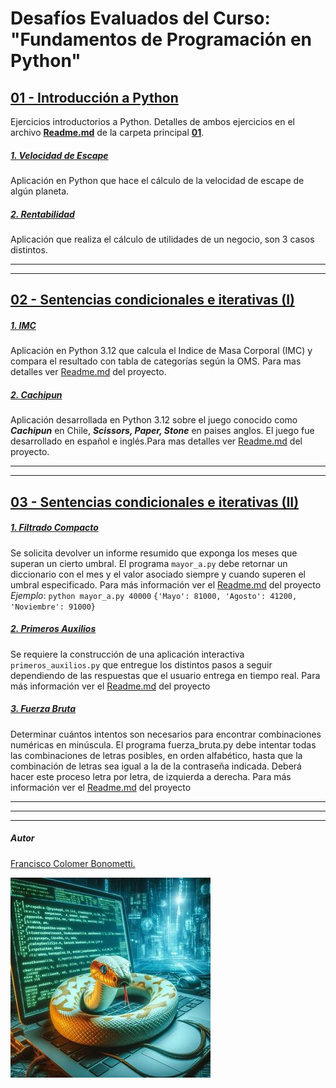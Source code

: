 # Desafíos Evaluados del Curso: "Fundamentos de Programación en Python"



## [01 - Introducción a Python](https://github.com/Cy5k0/Ejercicios_Evaluados_Python/tree/main/01)
Ejercicios introductorios a Python. Detalles de ambos ejercicios en el archivo **[Readme.md](https://github.com/Cy5k0/Ejercicios_Evaluados_Python/blob/main/01/README.md)** de la carpeta principal **[01](https://github.com/Cy5k0/Ejercicios_Evaluados_Python/tree/main/01)**.

##### [1. Velocidad de Escape](https://github.com/Cy5k0/Ejercicios_Evaluados_Python/blob/main/01/velocidad_de_escape/escape.py)
Aplicación en Python que hace el cálculo de la velocidad de escape de algún planeta.

##### [2. Rentabilidad](https://github.com/Cy5k0/Ejercicios_Evaluados_Python/tree/main/01/rentabilidad)
Aplicación que realiza el cálculo de utilidades de un negocio, son 3 casos distintos.


-----------------------------------------------------------
-----------------------------------------------------------

## [02 - Sentencias condicionales e iterativas (I)](https://github.com/Cy5k0/Ejercicios_Evaluados_Python/tree/main/02)
##### [1. IMC](https://github.com/Cy5k0/Ejercicios_Evaluados_Python/blob/main/02/imc.py)

Aplicación en Python 3.12 que calcula el Indice de Masa Corporal (IMC) y compara el resultado con tabla de categorías según la OMS. Para mas detalles ver [Readme.md](https://github.com/Cy5k0/Ejercicios_Evaluados_Python/blob/main/02/Readme.md) del proyecto.



##### [2. Cachipun](https://github.com/Cy5k0/Ejercicios_Evaluados_Python/blob/main/02/cachipun.py)

Aplicación desarrollada en Python 3.12 sobre el juego conocido como ***Cachipun*** en Chile, ***Scissors, Paper, Stone*** en paises anglos. El juego fue desarrollado en español e inglés.Para mas detalles ver [Readme.md](https://github.com/Cy5k0/Ejercicios_Evaluados_Python/blob/main/02/Readme.md) del proyecto.


----------------------------------------------------------
----------------------------------------------------------

## [03 - Sentencias condicionales e iterativas (II)](https://github.com/Cy5k0/Ejercicios_Evaluados_Python/tree/main/03)

##### [1. Filtrado Compacto](https://github.com/Cy5k0/Ejercicios_Evaluados_Python/blob/main/03/mayor_a.py)

Se solicita devolver un informe resumido que exponga los meses que superan un cierto umbral. El programa `mayor_a.py` debe retornar un diccionario con el mes y el valor asociado siempre y cuando superen el umbral especificado.
Para más información ver el [Readme.md]((https://github.com/Cy5k0/Ejercicios_Evaluados_Python/blob/main/03/ReadMe.md)) del proyecto
*Ejemplo*:
`python mayor_a.py 40000`
`{'Mayo': 81000, 'Agosto': 41200, 'Noviembre': 91000}`

##### [2. Primeros Auxilios](https://github.com/Cy5k0/Ejercicios_Evaluados_Python/blob/main/03/primeros_auxilios.py)

Se requiere la construcción de una aplicación interactiva `primeros_auxilios.py` que entregue los distintos pasos a seguir dependiendo de las respuestas que el usuario entrega en tiempo real.
Para más información ver el [Readme.md]((https://github.com/Cy5k0/Ejercicios_Evaluados_Python/blob/main/03/ReadMe.md)) del proyecto



##### [3. Fuerza Bruta](https://github.com/Cy5k0/Ejercicios_Evaluados_Python/blob/main/03/fuerza_bruta.py)

Determinar cuántos intentos son necesarios para encontrar combinaciones numéricas en minúscula. El programa fuerza_bruta.py debe intentar todas las combinaciones de letras posibles, en orden alfabético, hasta que la combinación de letras sea igual a la de la contraseña indicada. Deberá hacer este proceso letra por letra, de izquierda a derecha.
Para más información ver el [Readme.md]((https://github.com/Cy5k0/Ejercicios_Evaluados_Python/blob/main/03/ReadMe.md)) del proyecto

------------------------------------------------------------
------------------------------------------------------------
------------------------------------------------------------

##### Autor

[Francisco Colomer Bonometti.](https://github.com/Cy5k0)
  
![pythn](https://github.com/Cy5k0/Ejercicios_Evaluados_Python/blob/main/assets/img/pyth_1.jpeg?raw=true)